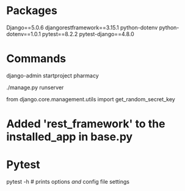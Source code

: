 # Packages

Django==5.0.6
djangorestframework==3.15.1
python-dotenv
python-dotenv==1.0.1
pytest==8.2.2
pytest-django==4.8.0

# Commands

django-admin startproject pharmacy

./manage.py runserver

from django.core.management.utils import get_random_secret_key

# Added 'rest_framework' to the installed_app in base.py

# Pytest
pytest -h # prints options _and_ config file settings